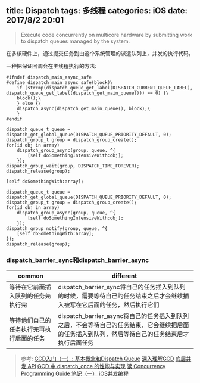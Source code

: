 title: Dispatch
tags: 多线程
categories: iOS
date: 2017/8/2 20:01
---

> Execute code concurrently on multicore hardware by submitting work to dispatch queues managed by the system.

在多核硬件上，通过提交任务到由这个系统管理的派遣队列上，并发的执行代码。

一种把保证回调会在主线程执行的方法:

``` //
#ifndef dispatch_main_async_safe
#define dispatch_main_async_safe(block)\
    if (strcmp(dispatch_queue_get_label(DISPATCH_CURRENT_QUEUE_LABEL), dispatch_queue_get_label(dispatch_get_main_queue())) == 0) {\
    block();\
    } else {\
    dispatch_async(dispatch_get_main_queue(), block);\
    }
#endif
```

``` //
dispatch_queue_t queue = dispatch_get_global_queue(DISPATCH_QUEUE_PRIORITY_DEFAULT, 0);
dispatch_group_t group = dispatch_group_create();
for(id obj in array)
    dispatch_group_async(group, queue, ^{
        [self doSomethingIntensiveWith:obj];
    });
dispatch_group_wait(group, DISPATCH_TIME_FOREVER);
dispatch_release(group);
 
[self doSomethingWith:array];
```


``` //
dispatch_queue_t queue = dispatch_get_global_queue(DISPATCH_QUEUE_PRIORITY_DEFAULT, 0);
dispatch_group_t group = dispatch_group_create();
for(id obj in array)
    dispatch_group_async(group, queue, ^{
        [self doSomethingIntensiveWith:obj];
    });
dispatch_group_notify(group, queue, ^{
    [self doSomethingWith:array];
});
dispatch_release(group);
```

### dispatch_barrier_sync和dispatch_barrier_async

| common | different |
| --- | --- |
| 等待在它前面插入队列的任务先执行完 | dispatch_barrier_sync将自己的任务插入到队列的时候，需要等待自己的任务结束之后才会继续插入被写在它后面的任务，然后执行它们 |
| 等待他们自己的任务执行完再执行后面的任务 | dispatch_barrier_async将自己的任务插入到队列之后，不会等待自己的任务结束，它会继续把后面的任务插入到队列，然后等待自己的任务结束后才执行后面任务 |


> 参考:
> [GCD入门（一）: 基本概念和Dispatch Queue](http://www.dreamingwish.com/article/grand-central-dispatch-basic-1.html)
> [深入理解GCD](https://bestswifter.com/deep-gcd/)
> [底层并发 API](https://objccn.io/issue-2-3/)
> [GCD 中 dispatch_once 的性能与实现](http://blog.jimmyis.in/dispatch_once/)
> [读 Concurrency Programming Guide 笔记（一）](http://www.devtalking.com/articles/read-concurrency-programming-guide-1/)
> [iOS并发编程](https://github.com/ming1016/study/wiki/iOS并发编程)


